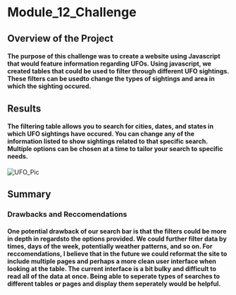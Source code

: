 # Module_12_Challenge

## Overview of the Project 

####  The purpose of this challenge was to create a website using Javascript that would feature information regarding UFOs. Using javascript, we created tables that could be used to filter through different UFO sightings. These filters can be usedto change the types of sightings and area in which  the sighting occured. 

## Results

#### The filtering table allows you to search for cities, dates, and states in which UFO sightings have occured. You can change any of the information listed to show sightings related to that specific search. Multiple options can be chosen at a time to tailor your search to specific needs. 

![UFO_Pic](https://user-images.githubusercontent.com/69175360/205202800-7c2dbc78-8819-49e2-a255-619125ab9642.PNG)


## Summary 

### Drawbacks and Reccomendations 

#### One potential drawback of our search bar is that the filters could be more in depth in regardsto the options provided. We could further filter data by times, days of the week, potentially weather patterns, and so on. For reccomendations, I believe that in the future we could reformat the site to include multiple pages and perhaps a more clean user interface when looking at the table. The current interface is a bit bulky and difficult to read all of the data at once. Being able to seperate types of searches to different tables or pages and display them seperately would be helpful. 
